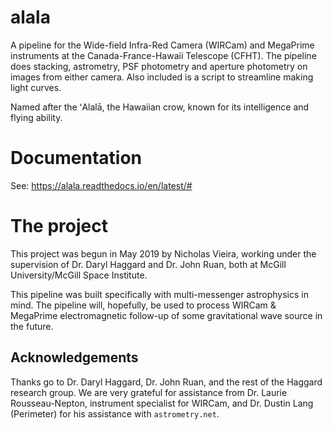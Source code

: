 # alala
A pipeline for the Wide-field Infra-Red Camera (WIRCam) and MegaPrime instruments at the Canada-France-Hawaii Telescope (CFHT). The pipeline does stacking, astrometry, PSF photometry and aperture photometry on images from either camera. Also included is a script to streamline making light curves.

Named after the ʻAlalā, the Hawaiian crow, known for its intelligence and flying ability.

# Documentation
See: https://alala.readthedocs.io/en/latest/#

# The project
This project was begun in May 2019 by Nicholas Vieira, working under the supervision of Dr. Daryl Haggard and Dr. John Ruan, both at McGill University/McGill Space Institute. 

This pipeline was built specifically with multi-messenger astrophysics in mind. The pipeline will, hopefully, be used to process WIRCam & MegaPrime electromagnetic follow-up of some gravitational wave source in the future. 

## Acknowledgements
Thanks go to Dr. Daryl Haggard, Dr. John Ruan, and the rest of the Haggard research group. We are very grateful for assistance from Dr. Laurie Rousseau-Nepton, instrument specialist for WIRCam, and Dr. Dustin Lang (Perimeter) for his assistance with `astrometry.net`.

